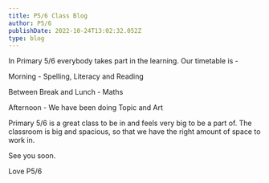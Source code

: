 ```yaml
---
title: P5/6 Class Blog
author: P5/6
publishDate: 2022-10-24T13:02:32.052Z
type: blog
---
```

In Primary 5/6 everybody takes part in the learning. Our timetable is -

Morning - Spelling, Literacy and Reading

Between Break and Lunch - Maths

Afternoon - We have been doing Topic and Art

Primary 5/6 is a great class to be in and feels very big to be a part of. The classroom is big and spacious, so that we have the right amount of space to work in.

See you soon.

Love P5/6
